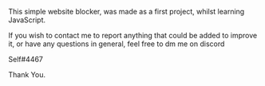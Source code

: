 This simple website blocker, was made as a first project, whilst learning JavaScript.
  
 If you wish to contact me to report anything that could be added to improve it, or have any questions in general, feel free to dm me on discord
 
 Self#4467

Thank You.
